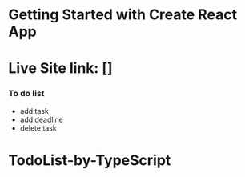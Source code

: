 # Getting Started with Create React App

# Live Site link: []

### To do list 
 * add task
 * add deadline
 * delete task


# TodoList-by-TypeScript

